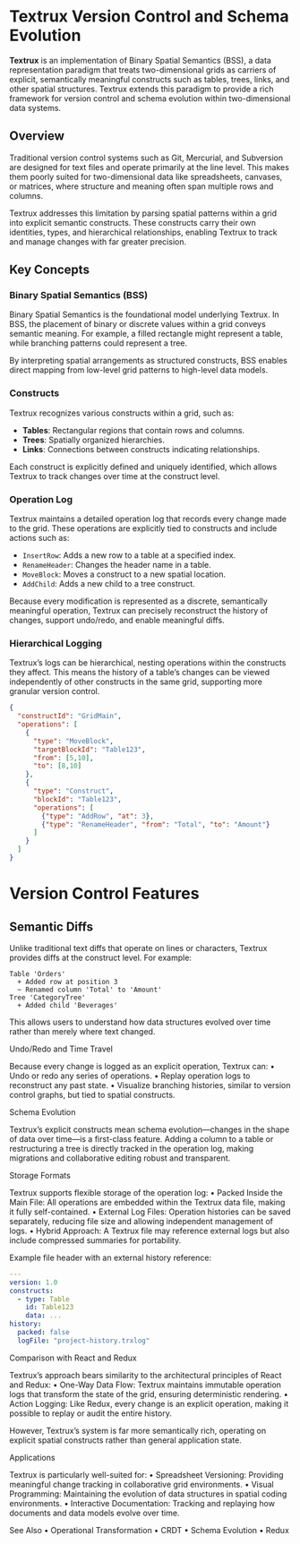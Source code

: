 # Textrux Version Control and Schema Evolution

**Textrux** is an implementation of Binary Spatial Semantics (BSS), a data representation paradigm that treats two-dimensional grids as carriers of explicit, semantically meaningful constructs such as tables, trees, links, and other spatial structures. Textrux extends this paradigm to provide a rich framework for version control and schema evolution within two-dimensional data systems.

## Overview

Traditional version control systems such as Git, Mercurial, and Subversion are designed for text files and operate primarily at the line level. This makes them poorly suited for two-dimensional data like spreadsheets, canvases, or matrices, where structure and meaning often span multiple rows and columns.

Textrux addresses this limitation by parsing spatial patterns within a grid into explicit semantic constructs. These constructs carry their own identities, types, and hierarchical relationships, enabling Textrux to track and manage changes with far greater precision.

## Key Concepts

### Binary Spatial Semantics (BSS)

Binary Spatial Semantics is the foundational model underlying Textrux. In BSS, the placement of binary or discrete values within a grid conveys semantic meaning. For example, a filled rectangle might represent a table, while branching patterns could represent a tree.

By interpreting spatial arrangements as structured constructs, BSS enables direct mapping from low-level grid patterns to high-level data models.

### Constructs

Textrux recognizes various constructs within a grid, such as:

- **Tables**: Rectangular regions that contain rows and columns.
- **Trees**: Spatially organized hierarchies.
- **Links**: Connections between constructs indicating relationships.

Each construct is explicitly defined and uniquely identified, which allows Textrux to track changes over time at the construct level.

### Operation Log

Textrux maintains a detailed operation log that records every change made to the grid. These operations are explicitly tied to constructs and include actions such as:

- `InsertRow`: Adds a new row to a table at a specified index.
- `RenameHeader`: Changes the header name in a table.
- `MoveBlock`: Moves a construct to a new spatial location.
- `AddChild`: Adds a new child to a tree construct.

Because every modification is represented as a discrete, semantically meaningful operation, Textrux can precisely reconstruct the history of changes, support undo/redo, and enable meaningful diffs.

### Hierarchical Logging

Textrux’s logs can be hierarchical, nesting operations within the constructs they affect. This means the history of a table’s changes can be viewed independently of other constructs in the same grid, supporting more granular version control.

```json
{
  "constructId": "GridMain",
  "operations": [
    {
      "type": "MoveBlock",
      "targetBlockId": "Table123",
      "from": [5,10],
      "to": [8,10]
    },
    {
      "type": "Construct",
      "blockId": "Table123",
      "operations": [
        {"type": "AddRow", "at": 3},
        {"type": "RenameHeader", "from": "Total", "to": "Amount"}
      ]
    }
  ]
}
```
# Version Control Features

## Semantic Diffs

Unlike traditional text diffs that operate on lines or characters, Textrux provides diffs at the construct level. For example:

```
Table 'Orders'
  + Added row at position 3
  ~ Renamed column 'Total' to 'Amount'
Tree 'CategoryTree'
  + Added child 'Beverages'
```

This allows users to understand how data structures evolved over time rather than merely where text changed.

Undo/Redo and Time Travel

Because every change is logged as an explicit operation, Textrux can:
	•	Undo or redo any series of operations.
	•	Replay operation logs to reconstruct any past state.
	•	Visualize branching histories, similar to version control graphs, but tied to spatial constructs.

Schema Evolution

Textrux’s explicit constructs mean schema evolution—changes in the shape of data over time—is a first-class feature. Adding a column to a table or restructuring a tree is directly tracked in the operation log, making migrations and collaborative editing robust and transparent.

Storage Formats

Textrux supports flexible storage of the operation log:
	•	Packed Inside the Main File: All operations are embedded within the Textrux data file, making it fully self-contained.
	•	External Log Files: Operation histories can be saved separately, reducing file size and allowing independent management of logs.
	•	Hybrid Approach: A Textrux file may reference external logs but also include compressed summaries for portability.

Example file header with an external history reference:

```yaml
---
version: 1.0
constructs:
  - type: Table
    id: Table123
    data: ...
history:
  packed: false
  logFile: "project-history.trxlog"
```

Comparison with React and Redux

Textrux’s approach bears similarity to the architectural principles of React and Redux:
	•	One-Way Data Flow: Textrux maintains immutable operation logs that transform the state of the grid, ensuring deterministic rendering.
	•	Action Logging: Like Redux, every change is an explicit operation, making it possible to replay or audit the entire history.

However, Textrux’s system is far more semantically rich, operating on explicit spatial constructs rather than general application state.

Applications

Textrux is particularly well-suited for:
	•	Spreadsheet Versioning: Providing meaningful change tracking in collaborative grid environments.
	•	Visual Programming: Maintaining the evolution of data structures in spatial coding environments.
	•	Interactive Documentation: Tracking and replaying how documents and data models evolve over time.

See Also
	•	Operational Transformation
	•	CRDT
	•	Schema Evolution
	•	Redux
